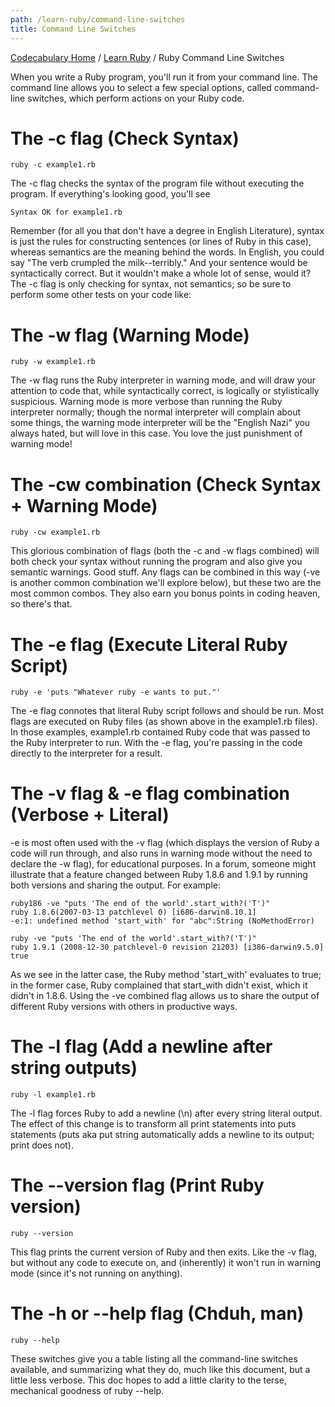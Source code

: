 ```yaml
---
path: /learn-ruby/command-line-switches
title: Command Line Switches
---
```

[Codecabulary Home](/) / [Learn Ruby](/learn-ruby) / Ruby Command Line Switches

<!-- ---title: Command Line Switches -->

When you write a Ruby program, you'll run it from your command line. The command line allows you to select a few special options, called command-line switches, which perform actions on your Ruby code.

The -c flag (Check Syntax)
========================
```
ruby -c example1.rb
```
The -c flag checks the syntax of the program file without executing the program. If everything's looking good, you'll see

```
Syntax OK for example1.rb
```

Remember (for all you that don't have a degree in English Literature), syntax is just the rules for constructing sentences (or lines of Ruby in this case), whereas semantics are the meaning behind the words. In English, you could say "The verb crumpled the milk--terribly." And your sentence would be syntactically correct. But it wouldn't make a whole lot of sense, would it? The -c flag is only checking for syntax, not semantics; so be sure to perform some other tests on your code like:

The -w flag (Warning Mode)
========================
```
ruby -w example1.rb
```

The -w flag runs the Ruby interpreter in warning mode, and will draw your attention to code that, while syntactically correct, is logically or stylistically suspicious. Warning mode is more verbose than running the Ruby interpreter normally; though the normal interpreter will complain about some things, the warning mode interpreter will be the "English Nazi" you always hated, but will love in this case. You love the just punishment of warning mode!

The -cw combination (Check Syntax + Warning Mode)
========================
```
ruby -cw example1.rb
```

This glorious combination of flags (both the -c and -w flags combined) will both check your syntax without running the program and also give you semantic warnings. Good stuff. Any flags can be combined in this way (-ve is another common combination we'll explore below), but these two are the most common combos. They also earn you bonus points in coding heaven, so there's that.

The -e flag (Execute Literal Ruby Script)
========================
```
ruby -e 'puts "Whatever ruby -e wants to put."'
```

The -e flag connotes that literal Ruby script follows and should be run. Most flags are executed on Ruby files (as shown above in the example1.rb files). In those examples, example1.rb contained Ruby code that was passed to the Ruby interpreter to run. With the -e flag, you're passing in the code directly to the interpreter for a result.

The -v flag & -e flag combination (Verbose + Literal)
========================
-e is most often used with the -v flag (which displays the version of Ruby a code will run through, and also runs in warning mode without the need to declare the -w flag), for educational purposes. In a forum, someone might illustrate that a feature changed between Ruby 1.8.6 and 1.9.1 by running both versions and sharing the output. For example:

```
ruby186 -ve "puts 'The end of the world'.start_with?('T')"
ruby 1.8.6(2007-03-13 patchlevel 0) [i686-darwin8.10.1]
-e:1: undefined method 'start_with' for "abc":String (NoMethodError)

ruby -ve "puts 'The end of the world'.start_with?('T')"
ruby 1.9.1 (2008-12-30 patchlevel-0 revision 21203) [i386-darwin9.5.0]
true
```

As we see in the latter case, the Ruby method 'start_with' evaluates to true; in the former case, Ruby complained that start_with didn't exist, which it didn't in 1.8.6. Using the -ve combined flag allows us to share the output of different Ruby versions with others in productive ways.

The -l flag (Add a newline after string outputs)
========================
```
ruby -l example1.rb
```

The -l flag forces Ruby to add a newline (\n) after every string literal output. The effect of this change is to transform all print statements into puts statements (puts aka put string automatically adds a newline to its output; print does not).

The --version flag (Print Ruby version)
========================
```
ruby --version
```

This flag prints the current version of Ruby and then exits. Like the -v flag, but without any code to execute on, and (inherently) it won't run in warning mode (since it's not running on anything).

The -h or --help flag (Chduh, man)
========================
```
ruby --help
```

These switches give you a table listing all the command-line switches available, and summarizing what they do, much like this document, but a little less verbose. This doc hopes to add a little clarity to the terse, mechanical goodness of ruby --help.
